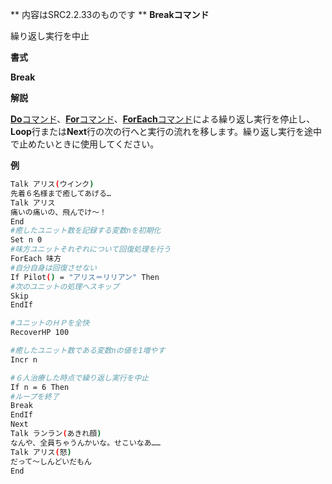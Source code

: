 ** 内容はSRC2.2.33のものです **
**Breakコマンド**

繰り返し実行を中止

**書式**

**Break**

**解説**

[**Do**コマンド](Doコマンド.md)、[**For**コマンド](Forコマンド.md)、[**ForEach**コマンド](ForEachコマンド.md)による繰り返し実行を停止し、**Loop**行または**Next**行の次の行へと実行の流れを移します。繰り返し実行を途中で止めたいときに使用してください。

**例**
```sh
Talk アリス(ウインク)
先着６名様まで癒してあげる…
Talk アリス
痛いの痛いの、飛んでけ～！
End
#癒したユニット数を記録する変数nを初期化
Set n 0
#味方ユニットそれぞれについて回復処理を行う
ForEach 味方
#自分自身は回復させない
If Pilot() = "アリス＝リリアン" Then
#次のユニットの処理へスキップ
Skip
EndIf

#ユニットのＨＰを全快
RecoverHP 100

#癒したユニット数である変数nの値を1増やす
Incr n

#６人治療した時点で繰り返し実行を中止
If n = 6 Then
#ループを終了
Break
EndIf
Next
Talk ランラン(あきれ顔)
なんや、全員ちゃうんかいな。せこいなあ……
Talk アリス(怒)
だって～しんどいだもん
End
```

